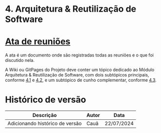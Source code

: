 # 4. Arquitetura & Reutilização de Software

# [Ata de reuniões](/ArquiteturaReutilizacao/4.5.Ata.md)

A ata é um documento onde são registradas todas as reuniões e o que foi discutido nela.

A Wiki ou GitPages do Projeto deve conter um tópico dedicado ao Módulo Arquitetura & Reutilização de Software, com dois subtópicos principais, conforme [4.1](/ArquiteturaReutilizacao/4.1.PadroesArquiteturais.md) e [4.2](/ArquiteturaReutilizacao/4.2.ReutilizacaoDeSoftware.md), e um subtópico de cunho complementar, conforme [4.3](/ArquiteturaReutilizacao/4.3.ParticipacoesArqReutilizacao.md).

# Histórico de versão

| Descrição                       | Autor | Data       |
| ------------------------------- | ----- | ---------- |
| Adicionando histórico de versão | Cauã  | 22/07/2024 |
